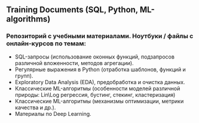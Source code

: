 ## Training Documents (SQL, Python, ML-algorithms)  
### Репозиторий с учебными материалами. Ноутбуки / файлы с онлайн-курсов по темам:  
- SQL-запросы (использование оконных функций, подзапросов различной вложенности, методов агрегации).
- Регулярные выражения в Python (отработка шаблонов, функций и групп).
- Exploratory Data Analysis (EDA), предобработка и очистка данных.
- Классические ML-алгоритмы (особенности моделей различной природы: Lin\Log регрессия, бустинг, стекинг, кластеризация)
- Классические ML-алгоритмы (механизмы оптимизации, метрики качества и др.).
- Материалы по Deep Learning.
